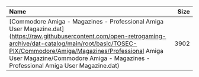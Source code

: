 |Name|Size|
|:---|---:|
|[Commodore Amiga - Magazines - Professional Amiga User Magazine.dat](https://raw.githubusercontent.com/open-retrogaming-archive/dat-catalog/main/root/basic/TOSEC-PIX/Commodore/Amiga/Magazines/Professional Amiga User Magazine/Commodore Amiga - Magazines - Professional Amiga User Magazine.dat)|3902|
